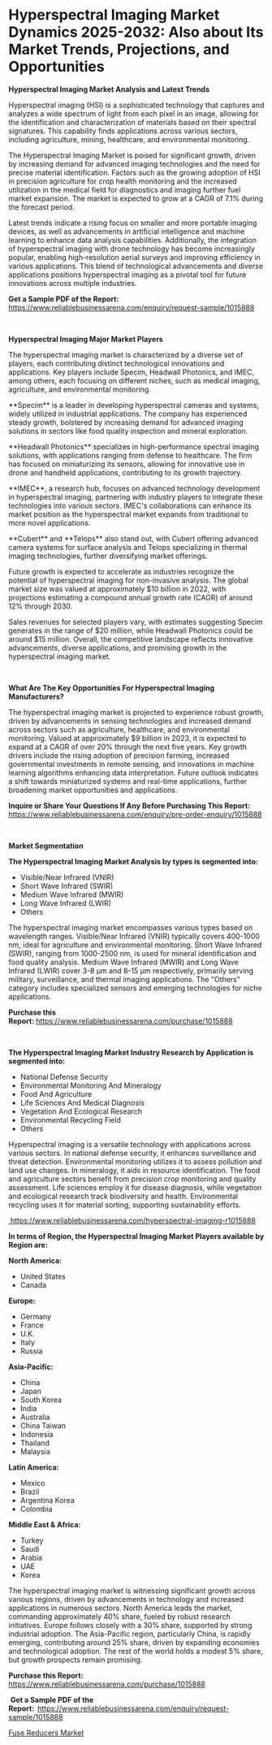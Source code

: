 <p><h1>Hyperspectral Imaging Market Dynamics 2025-2032: Also about Its Market Trends, Projections, and Opportunities</h1></p><p><strong>Hyperspectral Imaging Market Analysis and Latest Trends</strong></p>
<p><p>Hyperspectral imaging (HSI) is a sophisticated technology that captures and analyzes a wide spectrum of light from each pixel in an image, allowing for the identification and characterization of materials based on their spectral signatures. This capability finds applications across various sectors, including agriculture, mining, healthcare, and environmental monitoring.</p><p>The Hyperspectral Imaging Market is poised for significant growth, driven by increasing demand for advanced imaging technologies and the need for precise material identification. Factors such as the growing adoption of HSI in precision agriculture for crop health monitoring and the increased utilization in the medical field for diagnostics and imaging further fuel market expansion. The market is expected to grow at a CAGR of 7.1% during the forecast period. </p><p>Latest trends indicate a rising focus on smaller and more portable imaging devices, as well as advancements in artificial intelligence and machine learning to enhance data analysis capabilities. Additionally, the integration of hyperspectral imaging with drone technology has become increasingly popular, enabling high-resolution aerial surveys and improving efficiency in various applications. This blend of technological advancements and diverse applications positions hyperspectral imaging as a pivotal tool for future innovations across multiple industries.</p></p>
<p><strong>Get a Sample PDF of the Report:&nbsp;</strong> <a href="https://www.reliablebusinessarena.com/enquiry/request-sample/1015888?utm_campaign=2301&utm_medium=2&utm_source=Github&utm_content=ia&utm_term=22022025&utm_id=hyperspectral-imaging">https://www.reliablebusinessarena.com/enquiry/request-sample/1015888</a></p>
<p>&nbsp;</p>
<p><strong>Hyperspectral Imaging Major Market Players</strong></p>
<p><p>The hyperspectral imaging market is characterized by a diverse set of players, each contributing distinct technological innovations and applications. Key players include Specim, Headwall Photonics, and IMEC, among others, each focusing on different niches, such as medical imaging, agriculture, and environmental monitoring.</p><p>**Specim** is a leader in developing hyperspectral cameras and systems, widely utilized in industrial applications. The company has experienced steady growth, bolstered by increasing demand for advanced imaging solutions in sectors like food quality inspection and mineral exploration.</p><p>**Headwall Photonics** specializes in high-performance spectral imaging solutions, with applications ranging from defense to healthcare. The firm has focused on miniaturizing its sensors, allowing for innovative use in drone and handheld applications, contributing to its growth trajectory.</p><p>**IMEC**, a research hub, focuses on advanced technology development in hyperspectral imaging, partnering with industry players to integrate these technologies into various sectors. IMEC's collaborations can enhance its market position as the hyperspectral market expands from traditional to more novel applications.</p><p>**Cubert** and **Telops** also stand out, with Cubert offering advanced camera systems for surface analysis and Telops specializing in thermal imaging technologies, further diversifying market offerings. </p><p>Future growth is expected to accelerate as industries recognize the potential of hyperspectral imaging for non-invasive analysis. The global market size was valued at approximately $10 billion in 2022, with projections estimating a compound annual growth rate (CAGR) of around 12% through 2030.</p><p>Sales revenues for selected players vary, with estimates suggesting Specim generates in the range of $20 million, while Headwall Photonics could be around $15 million. Overall, the competitive landscape reflects innovative advancements, diverse applications, and promising growth in the hyperspectral imaging market.</p></p>
<p>&nbsp;</p>
<p><strong>What Are The Key Opportunities For Hyperspectral Imaging Manufacturers?</strong></p>
<p><p>The hyperspectral imaging market is projected to experience robust growth, driven by advancements in sensing technologies and increased demand across sectors such as agriculture, healthcare, and environmental monitoring. Valued at approximately $9 billion in 2023, it is expected to expand at a CAGR of over 20% through the next five years. Key growth drivers include the rising adoption of precision farming, increased governmental investments in remote sensing, and innovations in machine learning algorithms enhancing data interpretation. Future outlook indicates a shift towards miniaturized systems and real-time applications, further broadening market opportunities and applications.</p></p>
<p><strong>Inquire or Share Your Questions If Any Before Purchasing This Report:</strong> <a href="https://www.reliablebusinessarena.com/enquiry/pre-order-enquiry/1015888?utm_campaign=2301&utm_medium=2&utm_source=Github&utm_content=ia&utm_term=22022025&utm_id=hyperspectral-imaging">https://www.reliablebusinessarena.com/enquiry/pre-order-enquiry/1015888</a></p>
<p>&nbsp;</p>
<p><strong>Market Segmentation</strong></p>
<p><strong>The Hyperspectral Imaging Market Analysis by types is segmented into:</strong></p>
<p><ul><li>Visible/Near Infrared (VNIR)</li><li>Short Wave Infrared (SWIR)</li><li>Medium Wave Infrared (MWIR)</li><li>Long Wave Infrared (LWIR)</li><li>Others</li></ul></p>
<p><p>The hyperspectral imaging market encompasses various types based on wavelength ranges. Visible/Near Infrared (VNIR) typically covers 400-1000 nm, ideal for agriculture and environmental monitoring. Short Wave Infrared (SWIR), ranging from 1000-2500 nm, is used for mineral identification and food quality analysis. Medium Wave Infrared (MWIR) and Long Wave Infrared (LWIR) cover 3-8 µm and 8-15 µm respectively, primarily serving military, surveillance, and thermal imaging applications. The "Others" category includes specialized sensors and emerging technologies for niche applications.</p></p>
<p><strong>Purchase this Report:&nbsp;</strong><a href="https://www.reliablebusinessarena.com/purchase/1015888?utm_campaign=2301&utm_medium=2&utm_source=Github&utm_content=ia&utm_term=22022025&utm_id=hyperspectral-imaging">https://www.reliablebusinessarena.com/purchase/1015888</a></p>
<p>&nbsp;</p>
<p><strong>The Hyperspectral Imaging Market Industry Research by Application is segmented into:</strong></p>
<p><ul><li>National Defense Security</li><li>Environmental Monitoring And Mineralogy</li><li>Food And Agriculture</li><li>Life Sciences And Medical Diagnosis</li><li>Vegetation And Ecological Research</li><li>Environmental Recycling Field</li><li>Others</li></ul></p>
<p><p>Hyperspectral imaging is a versatile technology with applications across various sectors. In national defense security, it enhances surveillance and threat detection. Environmental monitoring utilizes it to assess pollution and land use changes. In mineralogy, it aids in resource identification. The food and agriculture sectors benefit from precision crop monitoring and quality assessment. Life sciences employ it for disease diagnosis, while vegetation and ecological research track biodiversity and health. Environmental recycling uses it for material sorting, supporting sustainability efforts.</p></p>
<p><a href="https://www.reliablebusinessarena.com/hyperspectral-imaging-r1015888?utm_campaign=2301&utm_medium=2&utm_source=Github&utm_content=ia&utm_term=22022025&utm_id=hyperspectral-imaging">&nbsp;https://www.reliablebusinessarena.com/hyperspectral-imaging-r1015888</a></p>
<p><strong>In terms of Region, the Hyperspectral Imaging Market Players available by Region are:</strong></p>
<p>
    <p> <strong> North America: </strong>
        <ul>
            <li>United States</li>
            <li>Canada</li>
        </ul>
        </p> 
    <p> <strong> Europe: </strong>
        <ul>
            <li>Germany</li>
            <li>France</li>
            <li>U.K.</li>
            <li>Italy</li>
            <li>Russia</li>
        </ul>
        </p> 
    <p> <strong> Asia-Pacific: </strong>
        <ul>
            <li>China</li>
            <li>Japan</li>
            <li>South Korea</li>
            <li>India</li>
            <li>Australia</li>
            <li>China Taiwan</li>
            <li>Indonesia</li>
            <li>Thailand</li>
            <li>Malaysia</li>
        </ul>
        </p> 
    <p> <strong> Latin America: </strong>
        <ul>
            <li>Mexico</li>
            <li>Brazil</li>
            <li>Argentina Korea</li>
            <li>Colombia</li>
        </ul>
        </p> 
    <p> <strong> Middle East & Africa: </strong>
        <ul>
            <li>Turkey</li>
            <li>Saudi</li>
            <li>Arabia</li>
            <li>UAE</li>
            <li>Korea</li>
        </ul>
    </p>
    </p>
<p><p>The hyperspectral imaging market is witnessing significant growth across various regions, driven by advancements in technology and increased applications in numerous sectors. North America leads the market, commanding approximately 40% share, fueled by robust research initiatives. Europe follows closely with a 30% share, supported by strong industrial adoption. The Asia-Pacific region, particularly China, is rapidly emerging, contributing around 25% share, driven by expanding economies and technological adoption. The rest of the world holds a modest 5% share, but growth prospects remain promising.</p></p>
<p><strong>Purchase this Report: </strong><a href="https://www.reliablebusinessarena.com/purchase/1015888?utm_campaign=2301&utm_medium=2&utm_source=Github&utm_content=ia&utm_term=22022025&utm_id=hyperspectral-imaging">https://www.reliablebusinessarena.com/purchase/1015888</a></p>
<p>&nbsp;<strong>Get a Sample PDF of the Report:&nbsp;&nbsp;</strong><a href="https://www.reliablebusinessarena.com/enquiry/request-sample/1015888?utm_campaign=2301&utm_medium=2&utm_source=Github&utm_content=ia&utm_term=22022025&utm_id=hyperspectral-imaging">https://www.reliablebusinessarena.com/enquiry/request-sample/1015888</a></p>
<p><strong></strong></p>
<p><p><a href="https://github.com/sholympia197070/Market-Research-Report-List-1/blob/main/fuse-reducers-market.md?utm_campaign=2301&utm_medium=2&utm_source=Github&utm_content=ia&utm_term=22022025&utm_id=hyperspectral-imaging">Fuse Reducers Market</a></p></p>
